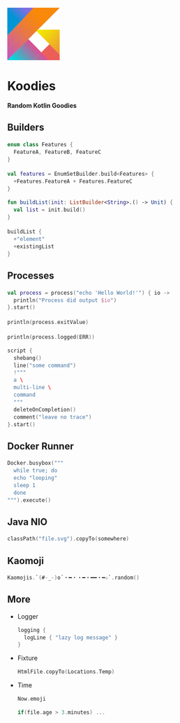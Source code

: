 ![Koodies](assets/Koodies-logo.svg)

# Koodies

**Random Kotlin Goodies**

## Builders

```kotlin
enum class Features {
  FeatureA, FeatureB, FeatureC
}

val features = EnumSetBuilder.build<Features> {
  +Features.FeatureA + Features.FeatureC
}
```

```kotlin
fun buildList(init: ListBuilder<String>.() -> Unit) {
  val list = init.build()
}

buildList {
  +"element"
  +existingList
}
```

## Processes

```kotlin
val process = process("echo 'Hello World!'") { io ->
  println("Process did output $io")
}.start()

println(process.exitValue)

println(process.logged(ERR))
```

```kotlin
script {
  shebang()
  line("some command")
  !"""
  a \
  multi-line \
  command
  """
  deleteOnCompletion()
  comment("leave no trace")
}.start()
```

## Docker Runner

```kotlin
Docker.busybox("""
  while true; do
  echo "looping"
  sleep 1
  done
""").execute()
```

## Java NIO

```kotlin
classPath("file.svg").copyTo(somewhere)
```

## Kaomoji

```kotlin
Kaomojis.`(#-_-)o´・━・・━・━━・━☆`.random()
```

## More

* Logger
  ```kotlin
  logging {
    logLine { "lazy log message" }
  }
  ```

* Fixture
  ```kotlin
  HtmlFile.copyTo(Locations.Temp)
  ```

* Time
  ```kotlin
  Now.emoji
  ```

  ```kotlin
  if(file.age > 3.minutes) ...
  ```
